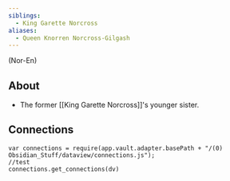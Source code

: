 ```yaml
---
siblings:
  - King Garette Norcross
aliases:
  - Queen Knorren Norcross-Gilgash
---
```

(Nor-En)

## About

- The former [[King Garette Norcross]]'s younger sister.

## Connections

```dataviewjs
var connections = require(app.vault.adapter.basePath + "/(0) Obsidian_Stuff/dataview/connections.js");
//test
connections.get_connections(dv)
```

